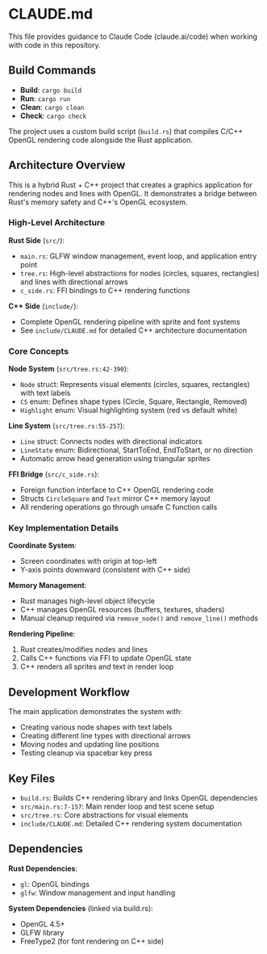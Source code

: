 # CLAUDE.md

This file provides guidance to Claude Code (claude.ai/code) when working with code in this repository.

## Build Commands

- **Build**: `cargo build`
- **Run**: `cargo run`
- **Clean**: `cargo clean`
- **Check**: `cargo check`

The project uses a custom build script (`build.rs`) that compiles C/C++ OpenGL rendering code alongside the Rust application.

## Architecture Overview

This is a hybrid Rust + C++ project that creates a graphics application for rendering nodes and lines with OpenGL. It demonstrates a bridge between Rust's memory safety and C++'s OpenGL ecosystem.

### High-Level Architecture

**Rust Side** (`src/`):
- `main.rs`: GLFW window management, event loop, and application entry point
- `tree.rs`: High-level abstractions for nodes (circles, squares, rectangles) and lines with directional arrows
- `c_side.rs`: FFI bindings to C++ rendering functions

**C++ Side** (`include/`):
- Complete OpenGL rendering pipeline with sprite and font systems
- See `include/CLAUDE.md` for detailed C++ architecture documentation

### Core Concepts

**Node System** (`src/tree.rs:42-390`):
- `Node` struct: Represents visual elements (circles, squares, rectangles) with text labels
- `CS` enum: Defines shape types (Circle, Square, Rectangle, Removed)
- `Highlight` enum: Visual highlighting system (red vs default white)

**Line System** (`src/tree.rs:55-257`):
- `Line` struct: Connects nodes with directional indicators
- `LineState` enum: Bidirectional, StartToEnd, EndToStart, or no direction
- Automatic arrow head generation using triangular sprites

**FFI Bridge** (`src/c_side.rs`):
- Foreign function interface to C++ OpenGL rendering code
- Structs `CircleSquare` and `Text` mirror C++ memory layout
- All rendering operations go through unsafe C function calls

### Key Implementation Details

**Coordinate System**:
- Screen coordinates with origin at top-left
- Y-axis points downward (consistent with C++ side)

**Memory Management**:
- Rust manages high-level object lifecycle
- C++ manages OpenGL resources (buffers, textures, shaders)
- Manual cleanup required via `remove_node()` and `remove_line()` methods

**Rendering Pipeline**:
1. Rust creates/modifies nodes and lines
2. Calls C++ functions via FFI to update OpenGL state
3. C++ renders all sprites and text in render loop

## Development Workflow

The main application demonstrates the system with:
- Creating various node shapes with text labels
- Creating different line types with directional arrows
- Moving nodes and updating line positions
- Testing cleanup via spacebar key press


## Key Files

- `build.rs`: Builds C++ rendering library and links OpenGL dependencies
- `src/main.rs:7-157`: Main render loop and test scene setup
- `src/tree.rs`: Core abstractions for visual elements
- `include/CLAUDE.md`: Detailed C++ rendering system documentation

## Dependencies

**Rust Dependencies**:
- `gl`: OpenGL bindings
- `glfw`: Window management and input handling

**System Dependencies** (linked via build.rs):
- OpenGL 4.5+
- GLFW library
- FreeType2 (for font rendering on C++ side)

